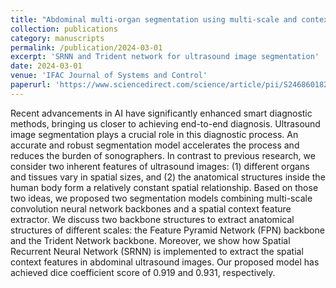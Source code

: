 ```yaml
---
title: "Abdominal multi-organ segmentation using multi-scale and context-aware neural networks"
collection: publications
category: manuscripts
permalink: /publication/2024-03-01
excerpt: 'SRNN and Trident network for ultrasound image segmentation'
date: 2024-03-01
venue: 'IFAC Journal of Systems and Control'
paperurl: 'https://www.sciencedirect.com/science/article/pii/S2468601824000105'
---
```


Recent advancements in AI have significantly enhanced smart diagnostic methods, bringing us closer to achieving end-to-end diagnosis. Ultrasound image segmentation plays a crucial role in this diagnostic process. An accurate and robust segmentation model accelerates the process and reduces the burden of sonographers. In contrast to previous research, we consider two inherent features of ultrasound images: (1) different organs and tissues vary in spatial sizes, and (2) the anatomical structures inside the human body form a relatively constant spatial relationship. Based on those two ideas, we proposed two segmentation models combining multi-scale convolution neural network backbones and a spatial context feature extractor. We discuss two backbone structures to extract anatomical structures of different scales: the Feature Pyramid Network (FPN) backbone and the Trident Network backbone. Moreover, we show how Spatial Recurrent Neural Network (SRNN) is implemented to extract the spatial context features in abdominal ultrasound images. Our proposed model has achieved dice coefficient score of 0.919 and 0.931, respectively.